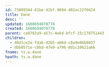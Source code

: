 ```yaml
---
id: 73809344-81be-41bf-9604-d02ac22f6624
title: Dane
desc: ''
updated: 1608694070778
created: 1608694070778
parent: ce0783a9-a57c-4e6d-bfcf-15c178751443
children:
  - 40d1ce2e-fdab-42b5-a06d-c8a9e06b8037
  - dbb0571e-cbbd-47e9-a796-0d1c10621a66
fname: ts.w.dane
hpath: ts.w.dane
---
```



